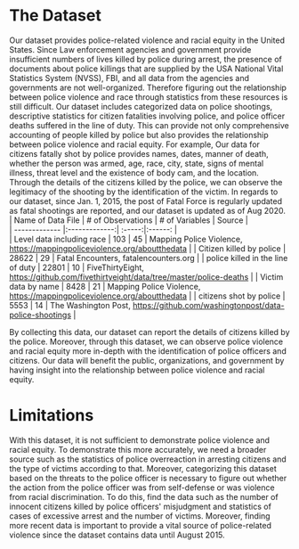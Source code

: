 # The Dataset

Our dataset provides police-related violence and racial equity in the United States. Since Law enforcement agencies and government provide insufficient numbers of lives killed by police during arrest, the presence of documents about police killings that are supplied by the USA National Vital Statistics System (NVSS), FBI, and all data from the agencies and governments are not well-organized. Therefore figuring out the relationship between police violence and race through statistics from these resources is still difficult. Our dataset includes categorized data on police shootings, descriptive statistics for citizen fatalities involving police, and police officer deaths suffered in the line of duty. This can provide not only comprehensive accounting of people killed by police but also provides the relationship between police violence and racial equity. For example, Our data for citizens fatally shot by police provides names, dates, manner of death, whether the person was armed, age, race, city, state, signs of mental illness, threat level and the existence of body cam, and the location. Through the details of the citizens killed by the police, we can observe the legitimacy of the shooting by the identification of the victim. In regards to our dataset, since Jan. 1, 2015, the post of Fatal Force is regularly updated as fatal shootings are reported, and our dataset is updated as of Aug 2020.
| Name of Data File        | # of Observations           | # of Variables |  Source         |  
| ------------- |:-------------:| :-----:|:------: |  
| Level data including race      | 103 | 45 | Mapping Police Violence, https://mappingpoliceviolence.org/aboutthedata |
| Citizen killed by police      | 28622      | 29 | Fatal Encounters, fatalencounters.org |
| police killed in the line of duty | 22801      | 10 | FiveThirtyEight, https://github.com/fivethirtyeight/data/tree/master/police-deaths |
| Victim data by name     | 8428      | 21 | Mapping Police Violence, https://mappingpoliceviolence.org/aboutthedata |
| citizens shot by police | 5553      | 14 | The Washington Post, https://github.com/washingtonpost/data-police-shootings |

By collecting this data, our dataset can report the details of citizens killed by the police. Moreover, through this dataset, we can observe police violence and racial equity more in-depth with the identification of police officers and citizens. Our data will benefit the public, organizations, and government by having insight into the relationship between police violence and racial equity. 

# Limitations
With this dataset, it is not sufficient to demonstrate police violence and racial equity. To demonstrate this more accurately, we need a broader source such as the statistics of police overreaction in arresting citizens and the type of victims according to that. Moreover, categorizing this dataset based on the threats to the police officer is necessary to figure out whether the action from the police officer was from self-defense or was violence from racial discrimination. To do this, find the data such as the number of innocent citizens killed by police officers' misjudgment and statistics of cases of excessive arrest and the number of victims. Moreover, finding more recent data is important to provide a vital source of police-related violence since the dataset contains data until August 2015.
